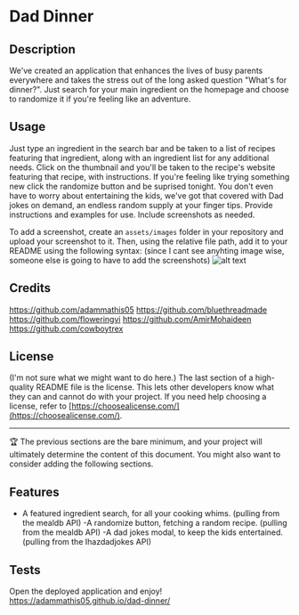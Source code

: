 # Dad Dinner

## Description

We've created an application that enhances the lives of busy parents everywhere and takes the stress out of the long asked question "What's for dinner?". Just search for your main ingredient on the homepage and choose to randomize it if you're feeling like an adventure. 



## Usage
Just type an ingredient in the search bar and be taken to a list of recipes featuring that ingredient, along with an ingredient list for any additional needs. Click on the thumbnail and you'll be taken to the recipe's website featuring that recipe, with instructions. If you're feeling like trying something new click the randomize button and be suprised tonight. You don't even have to worry about entertaining the kids, we've got that covered with Dad jokes on demand, an endless random supply at your finger tips.
Provide instructions and examples for use. Include screenshots as needed.

To add a screenshot, create an `assets/images` folder in your repository and upload your screenshot to it. Then, using the relative file path, add it to your README using the following syntax:
(since I cant see anyhting image wise, someone else is going to have to add the screenshots)
![alt text](assets/images/screenshot.png)

## Credits

https://github.com/adammathis05
https://github.com/bluethreadmade
https://github.com/floweringvi
https://github.com/AmirMohaideen
https://github.com/cowboytrex

## License
(I'm not sure what we might want to do here.)
The last section of a high-quality README file is the license. This lets other developers know what they can and cannot do with your project. If you need help choosing a license, refer to [https://choosealicense.com/](https://choosealicense.com/).

---

🏆 The previous sections are the bare minimum, and your project will ultimately determine the content of this document. You might also want to consider adding the following sections.


## Features

- A featured ingredient search, for all your cooking whims. (pulling from the mealdb API)
-A randomize button, fetching a random recipe. (pulling from the mealdb API)
-A dad jokes modal, to keep the kids entertained. (pulling from the Ihazdadjokes API)


## Tests
Open the deployed application and enjoy! 
https://adammathis05.github.io/dad-dinner/